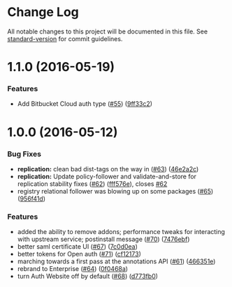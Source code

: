 # Change Log

All notable changes to this project will be documented in this file. See [standard-version](https://github.com/conventional-changelog/standard-version) for commit guidelines.

<a name="1.1.0"></a>
# 1.1.0 (2016-05-19)


### Features

* Add Bitbucket Cloud auth type ([#55](https://github.com/bcoe/npme-docker/issues/55)) ([9ff33c2](https://github.com/bcoe/npme-docker/commit/9ff33c2))

<a name="1.0.0"></a>
# 1.0.0 (2016-05-12)


### Bug Fixes

* **replication:** clean bad dist-tags on the way in ([#63](https://github.com/bcoe/npme-docker/issues/63)) ([46e2a2c](https://github.com/bcoe/npme-docker/commit/46e2a2c))
* **replication:** Update policy-follower and validate-and-store for replication stability fixes ([#62](https://github.com/bcoe/npme-docker/issues/62)) ([fff576e](https://github.com/bcoe/npme-docker/commit/fff576e)), closes [#62](https://github.com/bcoe/npme-docker/issues/62)
* registry relational follower was blowing up on some packages ([#65](https://github.com/bcoe/npme-docker/issues/65)) ([956f41d](https://github.com/bcoe/npme-docker/commit/956f41d))


### Features

* added the ability to remove addons; performance tweaks for interacting with upstream service; postinstall message ([#70](https://github.com/bcoe/npme-docker/issues/70)) ([7476ebf](https://github.com/bcoe/npme-docker/commit/7476ebf))
* better saml certificate UI ([#67](https://github.com/bcoe/npme-docker/issues/67)) ([7c0d0ea](https://github.com/bcoe/npme-docker/commit/7c0d0ea))
* better tokens for Open auth ([#71](https://github.com/bcoe/npme-docker/issues/71)) ([cf12173](https://github.com/bcoe/npme-docker/commit/cf12173))
* marching towards a first pass at the annotations API ([#61](https://github.com/bcoe/npme-docker/issues/61)) ([466351e](https://github.com/bcoe/npme-docker/commit/466351e))
* rebrand to Enterprise ([#64](https://github.com/bcoe/npme-docker/issues/64)) ([0f0468a](https://github.com/bcoe/npme-docker/commit/0f0468a))
* turn Auth Website off by default ([#68](https://github.com/bcoe/npme-docker/issues/68)) ([d773fb0](https://github.com/bcoe/npme-docker/commit/d773fb0))
